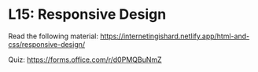 # L15: Responsive Design

Read the following material:
https://internetingishard.netlify.app/html-and-css/responsive-design/

Quiz: https://forms.office.com/r/d0PMQBuNmZ
